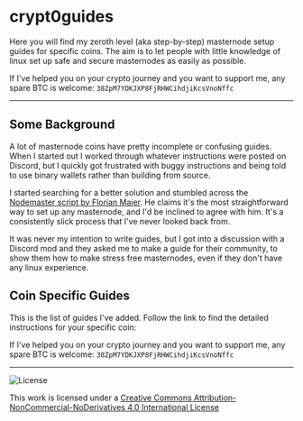 # crypt0guides

Here you will find my zeroth level (aka step-by-step) masternode setup guides for specific coins.  The aim is to let people with little knowledge of linux set up safe and secure masternodes as easily as possible.

If I've helped you on your crypto journey and you want to support me, any spare BTC is welcome: `38ZpM7YDKJXP8FjRHWCihdjiKcsVnoNffc`

---

## Some Background

A lot of masternode coins have pretty incomplete or confusing guides.  When I started out I worked through whatever instructions were posted on Discord, but I quickly got frustrated with buggy instructions and being told to use binary wallets rather than building from source.

I started searching for a better solution and stumbled across the [Nodemaster script by Florian Maier](https://github.com/masternodes/vps).  He claims it's the most straightforward way to set up any masternode, and I'd be inclined to agree with him.  It's a consistently slick process that I've never looked back from.

It was never my intention to write guides, but I got into a discussion with a Discord mod and they asked me to make a guide for their community, to show them how to make stress free masternodes, even if they don't have any linux experience.

## Coin Specific Guides

This is the list of guides I've added.  Follow the link to find the detailed instructions for your specific coin:


If I've helped you on your crypto journey and you want to support me, any spare BTC is welcome: `38ZpM7YDKJXP8FjRHWCihdjiKcsVnoNffc`

---

![License](https://i.creativecommons.org/l/by-nc-nd/4.0/88x31.png)

This work is licensed under a [Creative Commons Attribution-NonCommercial-NoDerivatives 4.0 International License](http://creativecommons.org/licenses/by-nc-nd/4.0/)
